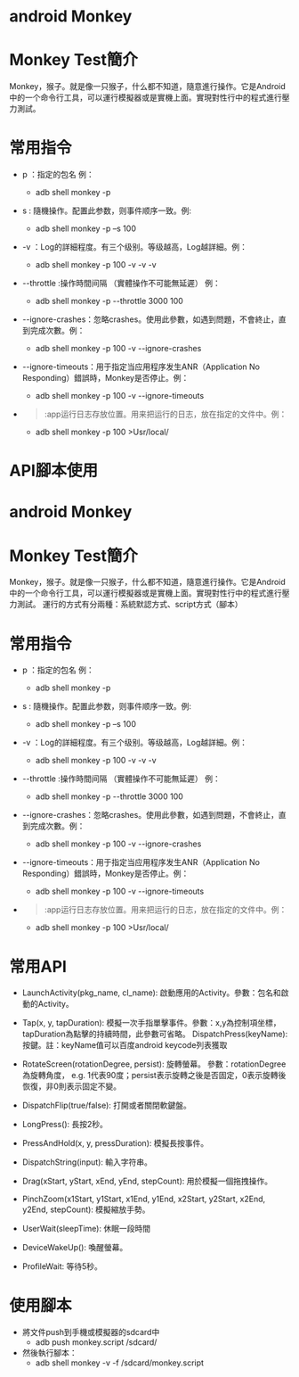 # android Monkey
# Monkey Test簡介
Monkey，猴子。就是像一只猴子，什么都不知道，隨意進行操作。它是Android中的一个命令行工具，可以運行模擬器或是實機上面。實現對性行中的程式進行壓力測試。
# 常用指令
* p ：指定的包名 例：
  * adb shell monkey -p <package>
* s : 隨機操作。配置此参数，则事件顺序一致。例:
  * adb shell monkey -p <package> –s 100
* -v ：Log的詳細程度。有三个级别。等级越高，Log越詳細。例：
  * adb shell monkey -p <package> 100 -v -v -v
* --throttle :操作時間间隔 （實體操作不可能無延遲） 例：
  * adb shell monkey -p <package> --throttle 3000 100
* --ignore-crashes：忽略crashes。使用此參數，如遇到問題，不會終止，直到完成次數。例：
  * adb shell monkey -p <package> 100 -v --ignore-crashes

* --ignore-timeouts：用于指定当应用程序发生ANR（Application No Responding）錯誤時，Monkey是否停止。例：
  * adb shell monkey -p <package> 100 -v --ignore-timeouts

* >:app运行日志存放位置。用来把运行的日志，放在指定的文件中。例：
  * adb shell monkey -p <package> 100 >Usr/local/

# API腳本使用

# android Monkey
# Monkey Test簡介
Monkey，猴子。就是像一只猴子，什么都不知道，隨意進行操作。它是Android中的一个命令行工具，可以運行模擬器或是實機上面。實現對性行中的程式進行壓力測試。
運行的方式有分兩種：系統默認方式、script方式（腳本）
# 常用指令
* p ：指定的包名 例：
  * adb shell monkey -p <package>
* s : 隨機操作。配置此参数，则事件顺序一致。例:
  * adb shell monkey -p <package> –s 100
* -v ：Log的詳細程度。有三个级别。等级越高，Log越詳細。例：
  * adb shell monkey -p <package> 100 -v -v -v
* --throttle :操作時間间隔 （實體操作不可能無延遲） 例：
  * adb shell monkey -p <package> --throttle 3000 100
* --ignore-crashes：忽略crashes。使用此參數，如遇到問題，不會終止，直到完成次數。例：
  * adb shell monkey -p <package> 100 -v --ignore-crashes

* --ignore-timeouts：用于指定当应用程序发生ANR（Application No Responding）錯誤時，Monkey是否停止。例：
  * adb shell monkey -p <package> 100 -v --ignore-timeouts

* >:app运行日志存放位置。用来把运行的日志，放在指定的文件中。例：
  * adb shell monkey -p <package> 100 >Usr/local/

# 常用API
* LaunchActivity(pkg_name, cl_name): 啟動應用的Activity。參數：包名和啟動的Activity。

* Tap(x, y, tapDuration): 模擬一次手指單擊事件。參數：x,y為控制項坐標，tapDuration為點擊的持續時間，此參數可省略。
DispatchPress(keyName): 按鍵。註：keyName值可以百度android keycode列表獲取

* RotateScreen(rotationDegree, persist): 旋轉螢幕。 參數：rotationDegree為旋轉角度， e.g. 1代表90度；persist表示旋轉之後是否固定，0表示旋轉後恢復，非0則表示固定不變。

* DispatchFlip(true/false): 打開或者關閉軟鍵盤。

* LongPress(): 長按2秒。

* PressAndHold(x, y, pressDuration): 模擬長按事件。

* DispatchString(input): 輸入字符串。

* Drag(xStart, yStart, xEnd, yEnd, stepCount): 用於模擬一個拖拽操作。

* PinchZoom(x1Start, y1Start, x1End, y1End, x2Start, y2Start, x2End, y2End, stepCount): 模擬縮放手勢。


* UserWait(sleepTime): 休眠一段時間

* DeviceWakeUp(): 喚醒螢幕。

* ProfileWait: 等待5秒。

# 使用腳本
* 將文件push到手機或模擬器的sdcard中
  * adb push monkey.script /sdcard/
* 然後執行腳本：
  * adb shell monkey -v -f /sdcard/monkey.script
